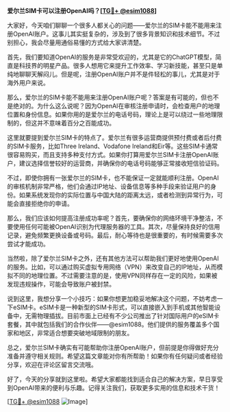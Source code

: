 **爱尔兰SIM卡可以注册OpenAI吗？[[TG💪+ @esim1088](https://t.me/s/esim1088)]**

大家好，今天咱们聊聊一个很多人都关心的问题——爱尔兰的SIM卡能不能用来注册OpenAI账户。这事儿其实挺复杂的，涉及到了很多背景知识和技术细节。不过别担心，我会尽量用通俗易懂的方式给大家讲清楚。

首先，我们要知道OpenAI的服务是非常受欢迎的，尤其是它的ChatGPT模型，简直是科技界的明星产品。很多人想用它来提升工作效率、学习新技能，甚至只是单纯地聊聊天解闷儿。但是呢，注册OpenAI账户并不是件轻松的事儿，尤其是对于海外用户来说。

那么，爱尔兰的SIM卡能不能用来注册OpenAI账户呢？答案是有可能的，但也不是绝对的。为什么这么说呢？因为OpenAI在审核注册申请时，会检查用户的地理位置和身份信息。如果你用的是爱尔兰的电话号码，理论上是可以绕过一些地理限制的，但这并不意味着百分之百能成功。

这里就要提到爱尔兰SIM卡的特点了。爱尔兰有很多运营商提供预付费或者后付费的SIM卡服务，比如Three Ireland、Vodafone Ireland和Eir等。这些SIM卡通常很容易购买，而且支持多种支付方式。如果你打算用爱尔兰SIM卡注册OpenAI账户，建议选择信誉较好的运营商，并确保你的电话号码能够正常接收短信验证码。

不过，即使你拥有一张爱尔兰的SIM卡，也不能保证一定就能顺利注册。OpenAI的审核机制非常严格，他们会通过IP地址、设备信息等多种手段来验证用户的身份。如果系统发现你的实际位置与中国大陆的距离太远，或者检测到异常行为，可能会直接拒绝你的申请。

那么，我们应该如何提高注册成功率呢？首先，要确保你的网络环境干净整洁，不要使用任何可能被OpenAI识别为代理服务器的工具。其次，尽量保持良好的信用记录，避免频繁更换设备或号码。最后，耐心等待也是很重要的，有时候需要多次尝试才能成功。

当然啦，除了爱尔兰SIM卡之外，还有其他方法可以帮助我们更好地使用OpenAI的服务。比如，可以通过购买虚拟专用网络（VPN）来改变自己的IP地址，从而模拟不同的地理位置。不过需要注意的是，使用VPN同样存在一定的风险，如果被发现违规操作，可能会导致账户被封禁。

说到这里，我想分享一个小技巧：如果你想更加稳妥地解决这个问题，不妨考虑一下eSIM卡。eSIM卡是一种新型的SIM卡形式，可以直接嵌入到手机或其他智能设备中，无需物理插拔。目前市面上已经有不少公司推出了针对国际用户的eSIM卡套餐，其中就包括我们的合作伙伴——@esim1088。他们提供的服务覆盖多个国家和地区，非常适合想要突破地域限制的朋友。

总之，爱尔兰SIM卡确实有可能帮助你注册OpenAI账户，但前提是你得做好充分准备并遵守相关规则。希望这篇文章能对你有所帮助！如果你有任何疑问或者经验分享，欢迎在评论区留言交流哦。

好了，今天的分享就到这里啦。希望大家都能找到适合自己的解决方案，早日享受到OpenAI带来的便利与乐趣。记得关注我们，获取更多实用的信息和技术干货！

[[TG💪+ @esim1088](https://t.me/s/esim1088) ![Image](https://i.postimg.cc/4NQfJmqS/Snipaste-2025-05-13-00-14-12.png)]
